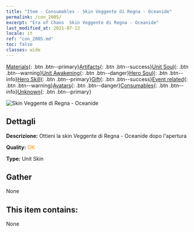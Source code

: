 ```yaml
---
title: "Item - Consumables - Skin Veggente di Regna - Oceanide"
permalink: /con_2005/
excerpt: "Era of Chaos  Skin Veggente di Regna - Oceanide"
last_modified_at: 2021-07-13
locale: it
ref: "con_2005.md"
toc: false
classes: wide
---
```

 [Materials](/ItemsIT/){: .btn .btn--primary}[Artifacts](/ItemsIT/Artifacts/){: .btn .btn--success}[Unit Soul](/ItemsIT/UnitSoul/){: .btn .btn--warning}[Unit Awakening](/ItemsIT/UnitAwakening/){: .btn .btn--danger}[Hero Soul](/ItemsIT/HeroSoul/){: .btn .btn--info}[Hero Skill](/ItemsIT/HeroSkill/){: .btn .btn--primary}[Gift](/ItemsIT/Gift/){: .btn .btn--success}[Event related](/ItemsIT/Events/){: .btn .btn--warning}[Avatars](/ItemsIT/Avatars/){: .btn .btn--danger}[Consumables](/ItemsIT/Consumables/){: .btn .btn--info}[Unknown](/ItemsIT/Unknown/){: .btn .btn--primary}

 ![Skin Veggente di Regna - Oceanide](/images/u/ti_haihoupifu2.jpg)

## Dettagli
 **Descrizione:** Ottieni la skin Veggente di Regna - Oceanide dopo l'apertura

 **Quality:** <span style="color: #FF8C00">OK</span>

 **Type:** Unit Skin

## Gather

  None

## This item contains:

  None

